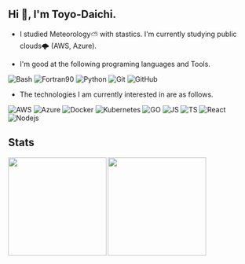 ## Hi 👋, I'm Toyo-Daichi.
- I studied Meteorology⛅️ with stastics. I'm currently studying public clouds🌩 (AWS, Azure).

- I'm good at the following programing languages and Tools. 
  
![Bash](https://img.shields.io/badge/-Bash-black.svg?logo=GNU%20Bash&style=plastic")
![Fortran90](https://img.shields.io/badge/-fortran90-black?logo=fortran)
![Python](https://img.shields.io/badge/-Python-black?logo=Python)
![Git](https://img.shields.io/badge/-Git-black?logo=Git)
![GitHub](https://img.shields.io/badge/-GitHub-black?logo=GitHub)

- The technologies I am currently interested in are as follows.  
  
![AWS](https://img.shields.io/badge/-AWS-black?logo=amazon-aws&style=flat)
![Azure](https://img.shields.io/badge/-Azure-black?logo=microsoft-azure&style=flat)
![Docker](https://img.shields.io/badge/-Docker-black?logo=Docker)
![Kubernetes](https://img.shields.io/badge/-Kubernetes-black?logo=kubernetes&style=flat)
![GO](https://img.shields.io/badge/-Go-black?logo=go&style=flat)
![JS](https://img.shields.io/badge/-Javascript-black?logo=javascript&style=flat)
![TS](https://img.shields.io/badge/-Typescript-black?logo=typescript&style=flat)
![React](https://img.shields.io/badge/-React-black?logo=react&style=flat)
![Nodejs](https://img.shields.io/badge/-npm-black?logo=npm&style=flat)

## Stats
<a href="https://github.com/anuraghazra/github-readme-stats">
<img align="left" src="https://github-readme-stats.vercel.app/api?username=Toyo-Daichi&count_private=true&theme=default&show_icons=true&include_all_commits=true"/ height="200">
</a>
  
<a href="https://github.com/anuraghazra/github-readme-stats">
<img align="left" src="https://github-readme-stats.vercel.app/api/top-langs/?username=Toyo-Daichi&count_private=true&theme=default&show_icons=true&count_private=true&hide=jupyter%20notebook"/ height="200">
</a>
